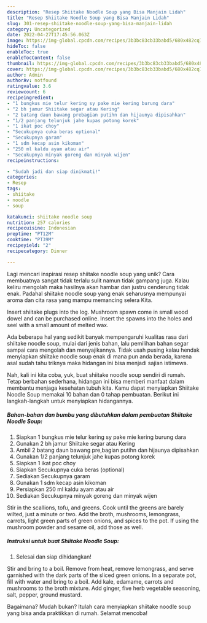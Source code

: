 ```yaml
---
description: "Resep Shiitake Noodle Soup yang Bisa Manjain Lidah"
title: "Resep Shiitake Noodle Soup yang Bisa Manjain Lidah"
slug: 301-resep-shiitake-noodle-soup-yang-bisa-manjain-lidah
category: Uncategorized
date: 2022-04-27T17:45:56.063Z
image: https://img-global.cpcdn.com/recipes/3b3bc83cb33babd5/680x482cq70/shiitake-noodle-soup-foto-resep-utama.jpg
hideToc: false
enableToc: true
enableTocContent: false
thumbnail: https://img-global.cpcdn.com/recipes/3b3bc83cb33babd5/680x482cq70/shiitake-noodle-soup-foto-resep-utama.jpg
cover: https://img-global.cpcdn.com/recipes/3b3bc83cb33babd5/680x482cq70/shiitake-noodle-soup-foto-resep-utama.jpg
author: Admin
authorAv: notfound
ratingvalue: 3.6
reviewcount: 6
recipeingredient:
- "1 bungkus mie telur kering sy pake mie kering burung dara"
- "2 bh jamur Shiitake segar atau Kering"
- "2 batang daun bawang prebagian putihn dan hijaunya dipisahkan"
- "1/2 panjang telunjuk jahe kupas potong korek"
- "1 ikat poc choy"
- "Secukupnya cuka beras optional"
- "Secukupnya garam"
- "1 sdm kecap asin kikoman"
- "250 ml kaldu ayam atau air"
- "Secukupnya minyak goreng dan minyak wijen"
recipeinstructions:

- "Sudah jadi dan siap dinikmati!"
categories:
- Resep
tags:
- shiitake
- noodle
- soup

katakunci: shiitake noodle soup 
nutrition: 257 calories
recipecuisine: Indonesian
preptime: "PT12M"
cooktime: "PT39M"
recipeyield: "2"
recipecategory: Dinner

---
```





Lagi mencari inspirasi resep shiitake noodle soup yang unik? Cara membuatnya sangat tidak terlalu sulit namun tidak gampang juga. Kalau keliru mengolah maka hasilnya akan hambar dan justru cenderung tidak enak. Padahal shiitake noodle soup yang enak seharusnya mempunyai aroma dan cita rasa yang mampu memancing selera Kita.





Insert shiitake plugs into the log. Mushroom spawn come in small wood dowel and can be purchased online. Insert the spawns into the holes and seel with a small amount of melted wax.

Ada beberapa hal yang sedikit banyak mempengaruhi kualitas rasa dari shiitake noodle soup, mulai dari jenis bahan, lalu pemilihan bahan segar sampai cara mengolah dan menyajikannya. Tidak usah pusing kalau hendak menyiapkan shiitake noodle soup enak di mana pun anda berada, karena asal sudah tahu triknya maka hidangan ini bisa menjadi sajian istimewa.






Nah, kali ini kita coba, yuk, buat shiitake noodle soup sendiri di rumah. Tetap berbahan sederhana, hidangan ini bisa memberi manfaat dalam membantu menjaga kesehatan tubuh kita. Kamu dapat menyiapkan Shiitake Noodle Soup memakai 10 bahan dan 0 tahap pembuatan. Berikut ini langkah-langkah untuk menyiapkan hidangannya.

<!--inarticleads1-->

##### Bahan-bahan dan bumbu yang dibutuhkan dalam pembuatan Shiitake Noodle Soup:

1. Siapkan 1 bungkus mie telur kering sy pake mie kering burung dara
1. Gunakan 2 bh jamur Shiitake segar atau Kering
1. Ambil 2 batang daun bawang pre,bagian putihn dan hijaunya dipisahkan
1. Gunakan 1/2 panjang telunjuk jahe kupas potong korek
1. Siapkan 1 ikat poc choy
1. Siapkan Secukupnya cuka beras (optional)
1. Sediakan Secukupnya garam
1. Gunakan 1 sdm kecap asin kikoman
1. Persiapkan 250 ml kaldu ayam atau air
1. Sediakan Secukupnya minyak goreng dan minyak wijen


Stir in the scallions, tofu, and greens. Cook until the greens are barely wilted, just a minute or two. Add the broth, mushrooms, lemongrass, carrots, light green parts of green onions, and spices to the pot. If using the mushroom powder and sesame oil, add those as well. 

<!--inarticleads2-->

##### Instruksi untuk buat Shiitake Noodle Soup:


1. Selesai dan siap dihidangkan!

Stir and bring to a boil. Remove from heat, remove lemongrass, and serve garnished with the dark parts of the sliced green onions. In a separate pot, fill with water and bring to a boil. Add kale, edamame, carrots and mushrooms to the broth mixture. Add ginger, five herb vegetable seasoning, salt, pepper, ground mustard. 

Bagaimana? Mudah bukan? Itulah cara menyiapkan shiitake noodle soup yang bisa anda praktikkan di rumah. Selamat mencoba!

